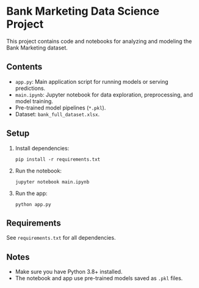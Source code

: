 # Bank Marketing Data Science Project

This project contains code and notebooks for analyzing and modeling the Bank Marketing dataset.

## Contents

- `app.py`: Main application script for running models or serving predictions.
- `main.ipynb`: Jupyter notebook for data exploration, preprocessing, and model training.
- Pre-trained model pipelines (`*.pkl`).
- Dataset: `bank_full_dataset.xlsx`.

## Setup

1. Install dependencies:
   ```
   pip install -r requirements.txt
   ```

2. Run the notebook:
   ```
   jupyter notebook main.ipynb
   ```

3. Run the app:
   ```
   python app.py
   ```

## Requirements

See `requirements.txt` for all dependencies.

## Notes

- Make sure you have Python 3.8+ installed.
- The notebook and app use pre-trained models saved as `.pkl` files.